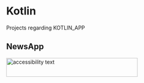 # Kotlin
Projects regarding KOTLIN_APP

## NewsApp
<img src="https://user-images.githubusercontent.com/53565563/125567929-806d6001-fcf5-44e4-a66c-d3ca2fde27c0.png" width="350" height="50" alt="accessibility text">

 

